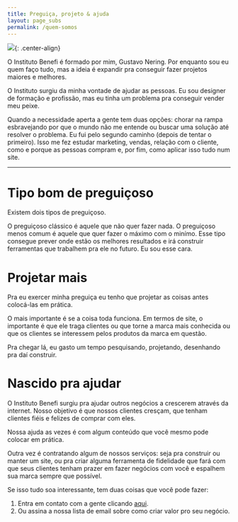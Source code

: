 ```yaml
---
title: Preguiça, projeto & ajuda
layout: page_subs
permalink: /quem-somos
---
```


![](../assets/img/gstv.png){: .center-align}

O Instituto Benefi é formado por mim, Gustavo Nering. Por enquanto sou eu quem faço tudo, mas a ideia é expandir pra conseguir fazer projetos maiores e melhores.

O Instituto surgiu da minha vontade de ajudar as pessoas. Eu sou designer de formação e profissão, mas eu tinha um problema pra conseguir vender meu peixe.

Quando a necessidade aperta a gente tem duas opções: chorar na rampa esbravejando por que o mundo não me entende ou buscar uma solução até resolver o problema. Eu fui pelo segundo caminho (depois de tentar o primeiro). Isso me fez estudar marketing, vendas, relação com o cliente, como e porque as pessoas compram e, por fim, como aplicar isso tudo num site.

---

# Tipo bom de preguiçoso

Existem dois tipos de preguiçoso. 

O preguiçoso clássico é aquele que não quer fazer nada. O preguiçoso menos comum é aquele que quer fazer o máximo com o minímo. Esse tipo consegue prever onde estão os melhores resultados e irá construir ferramentas que trabalhem pra ele no futuro. Eu sou esse cara.

# Projetar mais

Pra eu exercer minha preguiça eu tenho que projetar as coisas antes colocá-las em prática.

O mais importante é se a coisa toda funciona. Em termos de site, o importante é que ele traga clientes ou que torne a marca mais conhecida ou que os clientes se interessem pelos produtos da marca em questão.

Pra chegar lá, eu gasto um tempo pesquisando, projetando, desenhando pra daí construir.

# Nascido pra ajudar

O Instituto Benefi surgiu pra ajudar outros negócios a crescerem através da internet. Nosso objetivo é que nossos clientes cresçam, que tenham clientes fiéis e felizes de comprar com eles.

Nossa ajuda as vezes é com algum conteúdo que você mesmo pode colocar em prática.

Outra vez é contratando algum de nossos serviços: seja pra construir ou manter um site, ou pra criar alguma ferramenta de fidelidade que fará com que seus clientes tenham prazer em fazer negócios com você e espalhem sua marca sempre que possível.

Se isso tudo soa interessante, tem duas coisas que você pode fazer:

1. Entra em contato com a gente clicando [aqui]().
2. Ou assina a nossa lista de email sobre como criar valor pro seu negócio.